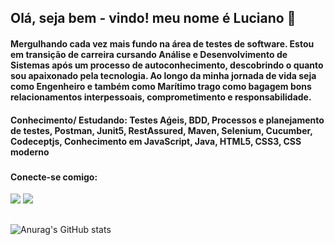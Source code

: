 
## Olá, seja bem - vindo! meu nome é Luciano 👋

#### Mergulhando cada vez mais fundo na área de testes de software. Estou em transição de carreira cursando Análise e Desenvolvimento de Sistemas após um processo de autoconhecimento, descobrindo o quanto sou apaixonado pela tecnologia. Ao longo da minha jornada de vida seja como Engenheiro e também como Marítimo  trago como bagagem bons relacionamentos interpessoais, comprometimento e responsabilidade.

#### Conhecimento/ Estudando:  Testes Aǵeis, BDD, Processos e planejamento de testes, Postman, Junit5, RestAssured, Maven, Selenium, Cucumber, Codeceptjs, Conhecimento em JavaScript, Java, HTML5, CSS3, CSS moderno

###

#### Conecte-se comigo:
<div>
  <a href="https://www.linkedin.com/in/lucianopalmeira/" target="_blanck"><img src="https://img.shields.io/badge/LinkedIn-0077B5?style=for-the-badge&logo=linkedin&logoColor=white"></a>
   <a href="(https://www.instagram.com/lucpalmeira/)" target="_blanck"><img src="https://img.shields.io/badge/Instagram-E4405F?style=for-the-badge&logo=instagram&logoColor=white"></a>
  
</div>


##

![Anurag's GitHub stats](https://github-readme-stats.vercel.app/api?username=lucpalmeira&show_icons=true&theme=merko)
##



            
          
          
